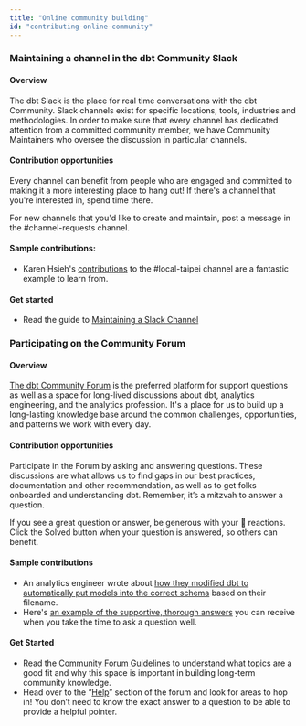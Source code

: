 ```yaml
---
title: "Online community building"
id: "contributing-online-community"
---
```


### Maintaining a channel in the dbt Community Slack

#### Overview

The dbt Slack is the place for real time conversations with the dbt Community. Slack channels exist for specific locations, tools, industries and methodologies. In order to make sure that every channel has dedicated attention from a committed community member, we have Community Maintainers who oversee the discussion in particular channels.

#### Contribution opportunities

Every channel can benefit from people who are engaged and committed to making it a more interesting place to hang out! If there's a channel that you're interested in, spend time there.

For new channels that you'd like to create and maintain, post a message in the #channel-requests channel.

#### Sample contributions:

- Karen Hsieh's [contributions](https://getdbt.slack.com/archives/C02TU2DSKND/p1661483529756289) to the #local-taipei channel are a fantastic example to learn from.

#### Get started

- Read the guide to [Maintaining a Slack Channel](community/resources/maintaining-a-channel)

### Participating on the Community Forum

#### Overview

[The dbt Community Forum](https://discourse.getdbt.com) is the preferred platform for support questions as well as a space for long-lived discussions about dbt, analytics engineering, and the analytics profession. It's a place for us to build up a long-lasting knowledge base around the common challenges, opportunities, and patterns we work with every day.

#### Contribution opportunities

Participate in the Forum by asking and answering questions. These discussions are what allows us to find gaps in our best practices, documentation and other recommendation, as well as to get folks onboarded and understanding dbt. Remember, it’s a mitzvah to answer a question.

If you see a great question or answer, be generous with your 💜 reactions. Click the Solved button when your question is answered, so others can benefit.

#### Sample contributions

- An analytics engineer wrote about [how they modified dbt to automatically put models into the correct schema](https://discourse.getdbt.com/t/extracting-schema-and-model-names-from-the-filename/575) based on their filename.
- Here's [an example of the supportive, thorough answers](https://discourse.getdbt.com/t/is-it-possible-to-have-multiple-files-with-the-same-name-in-dbt/647) you can receive when you take the time to ask a question well.

#### Get Started

- Read the [Community Forum Guidelines](/community/community-docs/forum-guidelines) to understand what topics are a good fit and why this space is important in building long-term community knowledge.
- Head over to the “[Help](https://discourse.getdbt.com/c/help/19)” section of the forum and look for areas to hop in! You don’t need to know the exact answer to a question to be able to provide a helpful pointer.
